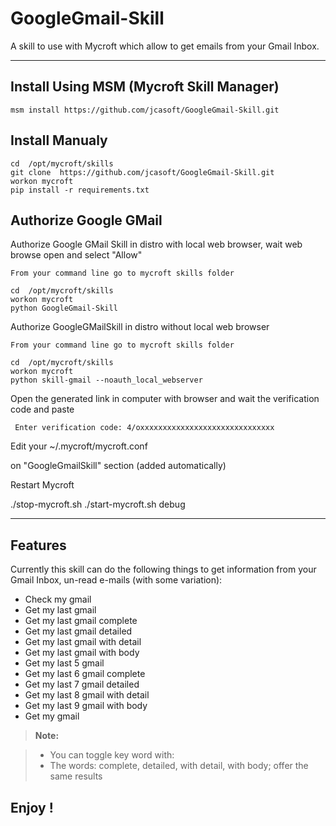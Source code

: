 GoogleGmail-Skill
===================

A skill to use with Mycroft which allow to get emails from your Gmail Inbox.

----------


Install Using MSM (Mycroft Skill Manager)
-------------------

    msm install https://github.com/jcasoft/GoogleGmail-Skill.git


Install Manualy
-------------------

    cd  /opt/mycroft/skills
    git clone  https://github.com/jcasoft/GoogleGmail-Skill.git
    workon mycroft
    pip install -r requirements.txt


Authorize Google GMail
-------------------

Authorize Google GMail Skill in distro with local web browser, wait web browse open and select "Allow"

    From your command line go to mycroft skills folder

    cd  /opt/mycroft/skills
    workon mycroft
    python GoogleGmail-Skill

	
Authorize GoogleGMailSkill in distro without local web browser

    From your command line go to mycroft skills folder

    cd  /opt/mycroft/skills
    workon mycroft
    python skill-gmail --noauth_local_webserver

Open the generated link in computer with browser and wait the verification code and paste

     Enter verification code: 4/oxxxxxxxxxxxxxxxxxxxxxxxxxxxxxx   




Edit your ~/.mycroft/mycroft.conf

on "GoogleGmailSkill" section (added automatically)

Restart Mycroft

./stop-mycroft.sh
./start-mycroft.sh debug


----------


Features
--------------------

Currently this skill can do the following things to get information from your Gmail Inbox, un-read e-mails (with some variation):

- Check my gmail
- Get my last gmail
- Get my last gmail complete 
- Get my last gmail detailed
- Get my last gmail with detail 
- Get my last gmail with body   
- Get my last 5 gmail
- Get my last 6 gmail complete 
- Get my last 7 gmail detailed
- Get my last 8 gmail with detail 
- Get my last 9 gmail with body
- Get my gmail


> **Note:**

> - You can toggle key word with:
> - The words: complete, detailed, with detail, with body; offer the same results




**Enjoy !**
--------
